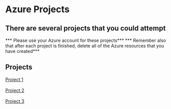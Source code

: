 # Azure Projects

## There are several projects that you could attempt 

*** Please use your Azure account for these projects***
*** Remember also that after each project is finished, delete all of the Azure resources that you have created***

## Projects

[Project 1](https://github.com/BrentAIICT/MSSA-SCA/blob/main/AzureProjects/AzureProject1.md#azure-network-security-challenge)<br><br>
[Project 2](https://github.com/BrentAIICT/MSSA-SCA/blob/main/AzureProjects/AzureProject2.md#azure-role-based-access-project)<br><br>
[Project 3](https://github.com/BrentAIICT/MSSA-SCA/blob/main/AzureProjects/AzureProject3.md#azure-access-to-storage-account-via-a-service-endpoint)<br><br>
<br><br><br><br><br><br><br><br><br><br><br><br><br><br><br><br><br><br><br><br><br><br><br><br><br><br><br><br><br><br><br><br><br><br>
